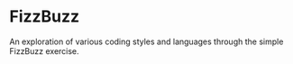 FizzBuzz
========

An exploration of various coding styles and languages through the simple FizzBuzz exercise.
